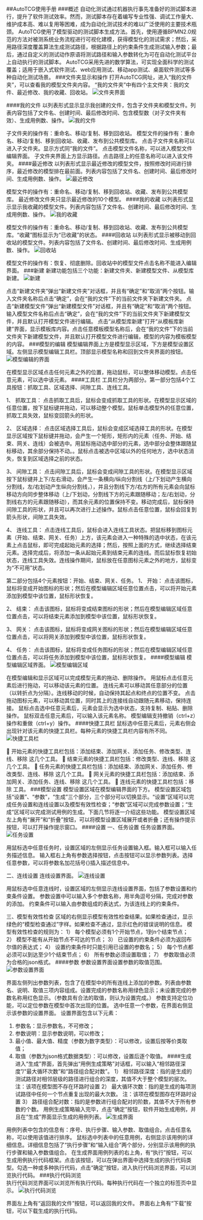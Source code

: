 ##AutoTCG使用手册
###概述
自动化测试通过机器执行事先准备好的测试脚本进行，提升了软件测试效率。然而，测试脚本存在着编写专业性强、调试工作量大、维护成本高、难以复用等困难，成为自动化测试技术的难以广泛使用的主要技术瓶颈。
AutoTCG使用了模型驱动的测试脚本生成方法。首先，使用遵循BPMN2.0规范的方法对被测系统业务流程进行可视化建模，获得模型化的测试需求；然后，采用路径深度覆盖算法生成测试路径，根据路径上的约束条件生成测试输入参数；最后，通过自定义的测试动作原语将测试路径和输入参数转化为可在自动化测试平台上自动执行的测试脚本。
AutoTCG采用先进的数学算法，可实现全面科学的测试覆盖；适用于嵌入式软件测试、web应用测试、移动app测试、桌面软件测试等多种自动化测试场景。
###文件夹显示和操作
打开AutoTCG网址，进入“我的文件夹”，可以查看我的模型文件夹内容。
“我的文件夹”中有四个主文件夹：我的文件、最近修改、我的收藏、回收站。
![文件夹界面](./images/p1.png )  

####我的文件
以列表形式显示显示我创建的文件，包含子文件夹和模型文件。列表内容包括了文件名、创建时间、最后修改时间、包含模型数（对子文件夹有效）、生成用例数、操作。
![我的文件](./images/p2.png )  

子文件夹的操作有：重命名、移动/复制、移到回收站。
模型文件的操作有：重命名、移动/复制、移到回收站、收藏、发布到公共模型库。
点击子文件夹名称可以进入子文件夹。显示方式同“我的文件”。
点击模型文件名称，可以进入模型文件编辑界面。
子文件夹界面上方显示路径。点击路径上的任意名称可以进入该文件夹。
####最近修改
以列表形式显示最近修改的模型文件，按照修改时间进行排序，最近修改的模型排在最前面。列表内容包括了文件名、创建时间、最后修改时间、生成用例数、操作。
![最近修改](./images/p3.png ) 

模型文件的操作有：重命名、移动/复制、移到回收站、收藏、发布到公共模型库。
最近修改文件夹只显示最近修改的10个模型。
####我的收藏
以列表形式显示显示我收藏的模型文件。列表内容包括了文件名、创建时间、最后修改时间、生成用例数、操作。
![我的收藏](./images/p4.png ) 

模型文件的操作有：重命名、移动/复制、移到回收站、收藏、发布到公共模型库。“收藏”图标显示为“已收藏”的状态。
####回收站
以列表形式显示被移动到回收站的模型文件。列表内容包括了文件名、创建时间、最后修改时间、生成用例数、操作。
![回收站](./images/p5.png ) 

模型文件的操作有：恢复、彻底删除。回收站中的模型文件点击名称不能进入编辑界面。
###新建
新建功能包括三个功能：新建文件夹、新建模型文件、从模型库新建。
![新建](./images/p6.png ) 

点击“新建文件夹”弹出“新建文件夹”对话框，并且有“确定”和“取消”两个按钮。输入文件夹名称后点击“确定”，会在“我的文件”下的当前文件夹下新建文件夹。
点击“新建模型文件”弹出“新建模型文件”对话框，并且有“确定”和“取消”两个按钮。输入模型文件名称后点击“确定”，会在“我的文件”下的当前文件夹下新建模型文件，并且默认打开模型文件进行编辑。
点击“从模型库新建”打开“从模板库新建”界面，显示模板库内容。点击任意模板模型名称后，会在“我的文件”下的当前文件夹下新建模型文件，并且默认打开模型文件进行编辑，模型的内容为模板模型的内容。
###模型的编辑
模型编辑界面上方是模型显示区域，下方是模型设置区域。左侧显示模型编辑工具栏。顶部显示模型名称和回到文件夹界面的按钮。
![模型编辑的界面](./images/p7.png ) 

在模型显示区域点击任何元素之外的位置，拖动鼠标，可以整体移动模型。点击任意元素，可以选中该元素。
####工具栏
工具栏分为两部分。第一部分包括4个工具按钮：抓取工具、区域选择、间隙工具、连线工具。

1、	抓取工具：
点击抓取工具后，鼠标会变成抓取工具的形状。在模型显示区域的任意位置，按下鼠标键并拖动，可以移动整个模型。鼠标单击模型外的任意位置，抓取工具失效，鼠标变回箭头的形状。

2、	区域选择：
点击区域选择工具后，鼠标会变成区域选择工具的形状。在模型显示区域按下鼠标键并拖动，会产生一个矩形，矩形内的元素（任务、开始、结束、网关、连线）会被选中。用鼠标拖动选中部分的元素，选中部分会整体跟随鼠标移动，其余部分保持不动。。鼠标点击被选中区域以外的任何地方，选中状态消失，恢复到区域选择之前的状态。

3、	间隙工具：
点击间隙工具后，鼠标会变成间隙工具的形状。在模型显示区域按下鼠标键并上下/左右滑动，会产生一条横向/纵向分割线（上/下划动产生横向分割线，左/右划动产生纵向分割线，），并且分割线下方/右方的所有元素会向鼠标移动方向同步整体移动（上/下划动，分割线下方的元素跟随移动；左/右划动，分割线右方的元素跟随移动），而其余元素的位置保持不变。移动完成后，鼠标保持间隙工具的形状，并且可以再次进行上述操作。鼠标点击任意位置，鼠标会回复到箭头形状，间隙工具失效。

4、	连线工具：
点击连线工具后，鼠标会进入连线工具状态。把鼠标移到图标元素（开始、结束、网关、任务）上方，该元素会进入一种特殊的选中状态，在该元素上点击鼠标，即可完成起始元素的选择；然后，按照上面的方式，继续选择结束元素。选择完成后，将添加一条从起始元素到结束元素的连线。而后鼠标恢复初始状态，连线工具失效。连线操作期间，鼠标放在任意图标元素之外的地方，鼠标变为“不可用”状态。

第二部分包括4个元素按钮：开始、结束、网关、任务。
1、	开始：
点击该图标，鼠标将变成开始图标的形状；然后在模型编辑区域任意位置点击，可以将开始元素添加到模型中该位置，鼠标形状恢复。

2、	结束：
点击该图标，鼠标将变成结束图标的形状；然后在模型编辑区域任意位置点击，可以将结束元素添加到模型中该位置，鼠标形状恢复。

3、	网关：
点击该图标，鼠标将变成网关图标的形状；然后在模型编辑区域任意位置点击，可以将网关添加到模型中该位置，鼠标形状恢复。

4、	任务：
点击该图标，鼠标将变成任务图标的形状；然后在模型编辑区域任意位置点击，可以将任务添加到模型中该位置，鼠标形状恢复。
####模型编辑
模型编辑区域界面。
![模型编辑区域](./images/p8.png ) 

在模型编辑和显示区域可以完成模型元素的拖动、删除操作。
用鼠标点击任意元素后进行拖动，可以移动该元素的位置。
连线元素可以移动其任意部分的位置（以转折点为分隔）。连线移动的时候，自动保持其起点和终点的位置不变。
点击拖动图标元素，可以移动其位置，同时其上的连接线自动跟随元素移动，保持连接。
鼠标点击选中任意元素后，元素会显示为选中状态，支持复制、粘贴、删除操作。
鼠标双击任意元素后，可以输入该元素名称。
模型编辑支持撤销（ctrl+z）操作和重做（ctrl+y）操作。
####快捷工具栏
鼠标选中任意元素后，元素右侧会出现针对该元素的快捷工具栏。每种元素的快捷工具栏内容有所不同。
![快捷工具栏](./images/p9.png ) 

	开始元素的快捷工具栏包括：添加结束、添加网关、添加任务、修改类型、连线、移除 这几个工具。
	结束元素的快捷工具栏包括：修改类型、连线、移除 这几个工具。
	任务元素的快捷工具栏包括：添加结束、添加网关、添加任务、修改类型、连线、移除 这几个工具。
	网关元素的快捷工具栏包括：添加结束、添加网关、添加任务、连线、移除 这几个工具。
	连线元素的快捷工具栏包括：移除 工具。
###模型设置
模型设置区域在模型编辑界面的下方。
模型设置区域包括“设置”、“参数”，“生成”三个部分，三个部分可以切换显示。“设置”区域可以完成任务设置和连线设置以及模型有效性检查；“参数”区域可以完成参数设置；“生成”区域可以完成测试用例的生成。下面几节将逐一介绍这些功能。
模型设置区域左上角有“展开”和“折叠”按钮，可以将模型设置区域展开或者折叠；还有操作提示按钮，可以打开操作提示窗口。
####设置
一、任务设置
任务设置界面。
![任务设置](./images/p10.png ) 

用鼠标选中任意任务时，设置区域的左侧显示任务设置输入框。输入框可以输入任务描述信息。
输入框右上角有参数选择按钮，点击按钮可以显示参数列表。选择任意参数，可以将参数名加花括号{}插入描述信息中。

二、连线设置
连线设置界面。
![连线设置](./images/p11.png ) 

用鼠标选中任意连线时，设置区域的左侧显示连线设置界面，包括了参数设置和约束条件设置。
参数设置中可以输入多个参数名称，用半角逗号分隔，完成对参数的添加。
约束条件可以输入由参数组成的表达式，为该连线上的约束条件。

三、模型有效性检查
区域的右侧显示模型有效性检查结果。如果检查通过，显示绿色的“模型检查通过”字样。如果检查不通过，显示红色的错误说明的信息。
模型有效性检查的规则为：
1）	每个模型必须有1个开始节点，1到n个结束节点；
2）	模型不能有从开始节点不可达的节点；
3）	已设置的约束条件必须为返回布尔值的表达式；
4）	设置约束条件时只能引用已设置的参数名；
5）	每个节点都必须可以到达至少1个结束节点；
6）	所有参数必须设置取值；
7）	参数取值必须为合格的json格式。
####参数
参数设置界面设置参数的取值范围。
![参数设置界面](./images/p12.png ) 

界面左侧列出参数列表，包含了在模型中的所有连线上添加的参数。列表由参数名、说明、取值三项内容组成。设置完成的参数名称用绿色显示；未设置完成的参数名称用红色显示。（参数具有合法的取值，则认为设置完成。）
参数支持定位功能，可以定位参数在模型中首次出现的位置。
选中任意一个参数，在界面右侧显示该参数的设置界面。
设置界面包含以下元素：
1)	参数名：显示参数名，不可修改；
2)	参数说明：显示参数说明，可以修改；
3)	最小值、最大值、精度（参数为数字类型）：可以修改，设置后按等价类取值；
4)	取值（参数为json格式数据类型）：可以修改，设置后逐个取值。
####生成
进入“生成”界面，首先弹出“用例生成策略”对话框，可以输入“相邻路径深度”/“最大循环次数”和“路径组合配对数”。
1）	相邻路径深度：指的是生成的测试路径对相邻层级的路径进行组合的深度，其值不大于整个模型的层次。
注：该项在模型图不存在环路时设置
2）	最大循环次数：指的是生成的每项测试路径中任何一个节点重复出现的最大次数。
注：该项在模型图存在环路时设置
3）	路径组合配对数：指的是参数进行组合配对的阶数，其值不大于所有参数的个数。
用例生成策略输入完毕，点击“确定”按钮，软件开始生成用例，并且在“生成”界面显示生成的用例列表。
![生成界面](./images/p13.png ) 

用例列表中包含的信息有：序号、执行步骤、输入参数、取值组合。点击任意名称，可以使用该值进行排序。
鼠标选中列表中的任意用例，右侧显示该用例的详细信息。详细信息包括了“执行步骤”和“输入组合”两个部分，分别显示该用例的执行步骤和输入参数值组合。
在生成界面用例列表的右上角，有“执行”按钮，可以生成用例执行代码框架。点击该按钮，可以在弹出界面中选择生成的执行代码类型。勾选一种或多种执行代码，点击“确定”按钮，进入执行代码浏览界面，可以浏览执行代码。
###执行代码浏览	
执行代码浏览界面可以浏览所有执行代码。每种执行代码在一个独立的标签页中显示。
![执行代码浏览](./images/p14.png ) 

界面左上角有“返回我的文件”按钮，可以返回我的文件。
界面右上角有“下载”按钮，可以下载生成的执行代码。
